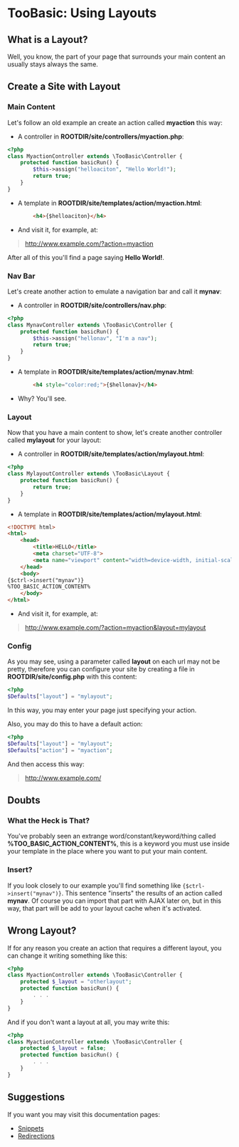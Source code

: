 # TooBasic: Using Layouts
## What is a Layout?
Well, you know, the part of your page that surrounds your main content an usually
stays always the same.
## Create a Site with Layout
### Main Content
Let's follow an old example an create an action called __myaction__ this way:

* A controller in __ROOTDIR/site/controllers/myaction.php__:
```php
<?php
class MyactionController extends \TooBasic\Controller {
	protected function basicRun() {
		$this->assign("helloaciton", "Hello World!");
		return true;
	}
}
```
* A template in __ROOTDIR/site/templates/action/myaction.html__:
```html
        <h4>{$helloaciton}</h4>
```
* And visit it, for example, at:
> http://www.example.com/?action=myaction

After all of this you'll find a page saying __Hello World!__.
### Nav Bar
Let's create another action to emulate a navigation bar and call it __mynav__:

* A controller in __ROOTDIR/site/controllers/nav.php__:
```php
<?php
class MynavController extends \TooBasic\Controller {
	protected function basicRun() {
		$this->assign("hellonav", "I'm a nav");
		return true;
	}
}
```
* A template in __ROOTDIR/site/templates/action/mynav.html__:
```html
        <h4 style="color:red;">{$hellonav}</h4>
```
* Why? You'll see.

### Layout
Now that you have a main content to show, let's create another controller called
__mylayout__ for your layout:

* A controller in __ROOTDIR/site/templates/action/mylayout.html__:
```php
<?php
class MylayoutController extends \TooBasic\Layout {
	protected function basicRun() {
		return true;
	}
}
```
* A template in __ROOTDIR/site/templates/action/mylayout.html__:
```html
<!DOCTYPE html>
<html>
    <head>
        <title>HELLO</title>
		<meta charset="UTF-8">
		<meta name="viewport" content="width=device-width, initial-scale=1.0">
    </head>
    <body>
{$ctrl->insert("mynav")}
%TOO_BASIC_ACTION_CONTENT%
    </body>
</html>
```
* And visit it, for example, at:
> http://www.example.com/?action=myaction&layout=mylayout

### Config
As you may see, using a parameter called __layout__ on each url may not be pretty,
therefore you can configure your site by creating a file in
__ROOTDIR/site/config.php__ with this content:
```php
<?php
$Defaults["layout"] = "mylayout";
```
In this way, you may enter your page just specifying your action.

Also, you may do this to have a default action:
```php
<?php
$Defaults["layout"] = "mylayout";
$Defaults["action"] = "myaction";
```
And then access this way:
> http://www.example.com/

## Doubts
### What the Heck is That?
You've probably seen an extrange word/constant/keyword/thing called
__%TOO_BASIC_ACTION_CONTENT%__, this is a keyword you must use inside your
template in the place where you want to put your main content.
### Insert?
If you look closely to our example you'll find something like
`{$ctrl->insert("mynav")}`. This sentence "inserts" the results of an action
called __mynav__. Of course you can import that part with AJAX later on, but in
this way, that part will be add to your layout cache when it's activated.

## Wrong Layout?
If for any reason you create an action that requires a different layout, you can
change it writing something like this:
```php
<?php
class MyactionController extends \TooBasic\Controller {
	protected $_layout = "otherlayout";
	protected function basicRun() {
		. . .
	}
}
```
And if you don't want a layout at all, you may write this:
```php
<?php
class MyactionController extends \TooBasic\Controller {
	protected $_layout = false;
	protected function basicRun() {
		. . .
	}
}
```

## Suggestions
If you want you may visit this documentation pages:

* [Snippets](snippets.md)
* [Redirections](redirections.md)

